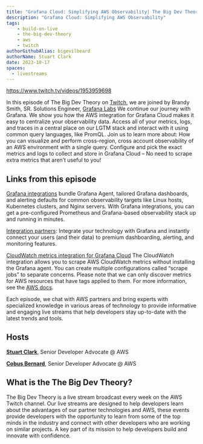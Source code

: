 ```yaml
---
title: "Grafana Cloud: Simplifying AWS Observability| The Big Dev Theory | S4 | Ep.2 Show Notes"
description: "Grafana Cloud: Simplifying AWS Observability"
tags:
    - build-on-live
    - the-big-dev-theory
    - aws
    - twitch
authorGithubAlias: bigevilbeard
authorName: Stuart Clark
date: 2023-10-17
spaces:
  - livestreams
---
```


https://www.twitch.tv/videos/1953959698

In this episode of The Big Dev Theory on [Twitch](https://www.twitch.tv/videos/1953959698), we are joined by Brandy Smith, SR. Solutions Engineer, [Grafana Labs](https://grafana.com/) We continue our journey with Grafana. We show you how the AWS integration for Grafana Cloud makes it easy to centralize your observability data. Access all of your metrics, logs, and traces in a central place on our LGTM stack and interact with it using common query languages, like PromQL. Join us to learn more about: How you can visualize and perform cross-region, cross account observability of an AWS environment with a single query. Configure and pick the exact metrics and logs to collect and store in Grafana Cloud – No need to scrape extra metrics that aren’t useful to you!


## Links from this episode

[Grafana integrations](https://grafana.com/docs/grafana-cloud/monitor-infrastructure/integrations) bundle Grafana Agent, tailored Grafana dashboards, and alerting defaults for common observability targets like Linux hosts, Kubernetes clusters, and Nginx servers. With Grafana integrations, you can get a pre-configured Prometheus and Grafana-based observability stack up and running in minutes.

[Integration partners](https://grafana.com/partnerships/integrations): Integrate your technology with Grafana and instantly connect your users (and their data) to premium dashboarding, alerting, and monitoring features.

[CloudWatch metrics integration for Grafana Cloud](https://grafana.com/docs/grafana-cloud/monitor-infrastructure/integrations/integration-reference/integration-cloudwatch) The CloudWatch integration allows you to scrape AWS CloudWatch metrics without installing the Grafana agent. You can create multiple configurations called “scrape jobs” to separate concerns. Please note that we can only discover metrics for AWS resources that have tags applied to them. For more information, see the [AWS docs](https://docs.aws.amazon.com/general/latest/gr/aws_tagging.html).

Each episode, we chat with AWS partners and bring experts with specialized knowledge in various areas of technology to provide informative and engaging live streams that help developers stay up-to-date with the latest trends and tools.

## Hosts

[**Stuart Clark**](https://twitter.com/bigevilbeard), Senior Developer Advocate @ AWS

[**Cobus Bernard**](https://twitter.com/cobusbernard), Senior Developer Advocate @ AWS

## What is the The Big Dev Theory?

The Big Dev Theory is a live stream broadcast every week on the AWS Twitch channel. Our live streams are designed to help developers learn about the advantages of our partner technologies and AWS, these events provide developers with the opportunity to learn from some of the top minds in the industry and connect with other developers who are working on similar projects. A key part of its mission to help developers build and innovate with confidence.